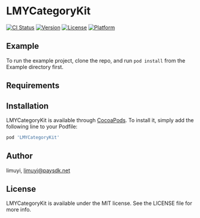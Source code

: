 # LMYCategoryKit

[![CI Status](https://img.shields.io/travis/limuyi/LMYCategoryKit.svg?style=flat)](https://travis-ci.org/limuyi/LMYCategoryKit)
[![Version](https://img.shields.io/cocoapods/v/LMYCategoryKit.svg?style=flat)](https://cocoapods.org/pods/LMYCategoryKit)
[![License](https://img.shields.io/cocoapods/l/LMYCategoryKit.svg?style=flat)](https://cocoapods.org/pods/LMYCategoryKit)
[![Platform](https://img.shields.io/cocoapods/p/LMYCategoryKit.svg?style=flat)](https://cocoapods.org/pods/LMYCategoryKit)

## Example

To run the example project, clone the repo, and run `pod install` from the Example directory first.

## Requirements

## Installation

LMYCategoryKit is available through [CocoaPods](https://cocoapods.org). To install
it, simply add the following line to your Podfile:

```ruby
pod 'LMYCategoryKit'
```

## Author

limuyi, limuyi@paysdk.net

## License

LMYCategoryKit is available under the MIT license. See the LICENSE file for more info.

